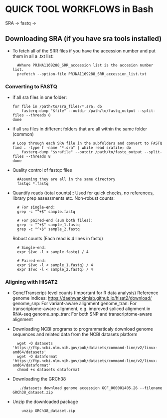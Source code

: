 # QUICK TOOL WORKFLOWS in Bash

SRA -> fastq -> 

## Downloading SRA (if you have sra tools installed)
- To fetch all of the SRR files if you have the accession number and put them in all a .txt list:

        #Where PRJNA1169288_SRR_accession list is the accesion number list.
        prefetch --option-file PRJNA1169288_SRR_accession_list.txt

### Converting to FASTQ  
- if all sra files in one folder:

      for file in /path/to/sra_files/*.sra; do
          fasterq-dump "$file" --outdir /path/to/fastq_output --split-files --threads 8
      done

- if all sra files in different folders that are all within the same folder (common)

      # Loop through each SRA file in the subfolders and convert to FASTQ
      find . -type f -name "*.sra" | while read srafile; do
          fasterq-dump "$srafile" --outdir /path/to/fastq_output --split-files --threads 8
      done

- Quality control of fastqc files

        #Assuming they are all in the same directory        
        fastqc *.fastq
  
- Quantify reads (total counts):: Used for quick checks, no references, library prep assessments etc.
  Non-robust counts:

        # For single-end:
        grep -c "^+$" sample.fastq
        
        # For paired-end (sum both files):
        grep -c "^+$" sample_1.fastq
        grep -c "^+$" sample_2.fastq

  Robust counts (Each read is 4 lines in fastq)

        # Single-end:
        expr $(wc -l < sample.fastq) / 4
        
        # Paired-end:
        expr $(wc -l < sample_1.fastq) / 4
        expr $(wc -l < sample_2.fastq) / 4

### Aligning with HISAT2
- Gene/Transcript-level counts (Important for R data analysis)
        Reference genome Indices: https://daehwankimlab.github.io/hisat2/download/
        genome_snp: For variant-aware alignment
        genome_tran: For transcriptome-aware alignment, e.g. improved spliced alignment in RNA-seq
        genome_snp_tran: For both SNP and transcriptome-aware alignment

- Downloading NCBI programs to programmaticaly download genome sequences and related data from the NCBI datasets platform

        wget -O datasets 'https://ftp.ncbi.nlm.nih.gov/pub/datasets/command-line/v2/linux-amd64/datasets'
        wget -O dataformat 'https://ftp.ncbi.nlm.nih.gov/pub/datasets/command-line/v2/linux-amd64/dataformat'
        chmod +x datasets dataformat

- Downloading the GRCh38

         ./datasets download genome accession GCF_000001405.26 --filename GRCh38_dataset.zip


- Unzip the downloaded package

          unzip GRCh38_dataset.zip







  
